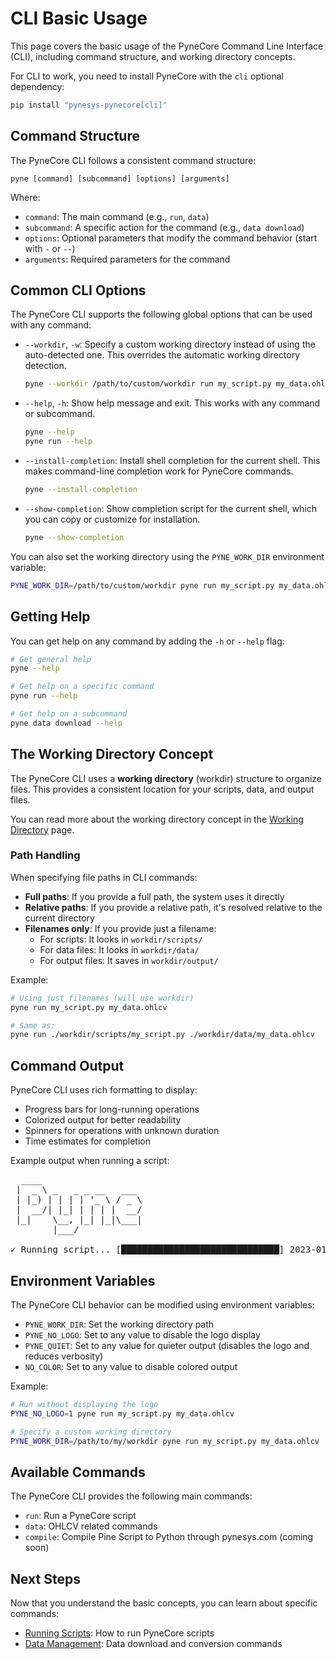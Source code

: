<!--
---
weight: 301
title: "Basic Usage"
description: "Basic usage of the PyneCore Command Line Interface"
icon: "terminal"
date: "2025-03-31"
lastmod: "2025-03-31"
draft: false
toc: true
categories: ["Usage", "CLI"]
tags: ["cli", "command-line", "basics", "workdir", "commands"]
---
-->

# CLI Basic Usage

This page covers the basic usage of the PyneCore Command Line Interface (CLI), including command structure, and working directory concepts.

For CLI to work, you need to install PyneCore with the `cli` optional dependency:

```bash
pip install "pynesys-pynecore[cli]"
```

## Command Structure

The PyneCore CLI follows a consistent command structure:

```
pyne [command] [subcommand] [options] [arguments]
```

Where:
- `command`: The main command (e.g., `run`, `data`)
- `subcommand`: A specific action for the command (e.g., `data download`)
- `options`: Optional parameters that modify the command behavior (start with `-` or `--`)
- `arguments`: Required parameters for the command

## Common CLI Options

The PyneCore CLI supports the following global options that can be used with any command:

- `--workdir`, `-w`: Specify a custom working directory instead of using the auto-detected one. This overrides the automatic working directory detection.

  ```bash
  pyne --workdir /path/to/custom/workdir run my_script.py my_data.ohlcv
  ```

- `--help`, `-h`: Show help message and exit. This works with any command or subcommand.

  ```bash
  pyne --help
  pyne run --help
  ```

- `--install-completion`: Install shell completion for the current shell. This makes command-line completion work for PyneCore commands.

  ```bash
  pyne --install-completion
  ```

- `--show-completion`: Show completion script for the current shell, which you can copy or customize for installation.

  ```bash
  pyne --show-completion
  ```

You can also set the working directory using the `PYNE_WORK_DIR` environment variable:

```bash
PYNE_WORK_DIR=/path/to/custom/workdir pyne run my_script.py my_data.ohlcv
```

## Getting Help

You can get help on any command by adding the `-h` or `--help` flag:

```bash
# Get general help
pyne --help

# Get help on a specific command
pyne run --help

# Get help on a subcommand
pyne data download --help
```

## The Working Directory Concept

The PyneCore CLI uses a **working directory** (workdir) structure to organize files. This provides a consistent location for your scripts, data, and output files.

You can read more about the working directory concept in the [Working Directory](../overview/working-directory.md) page.

### Path Handling

When specifying file paths in CLI commands:

- **Full paths**: If you provide a full path, the system uses it directly
- **Relative paths**: If you provide a relative path, it's resolved relative to the current directory
- **Filenames only**: If you provide just a filename:
  - For scripts: It looks in `workdir/scripts/`
  - For data files: It looks in `workdir/data/`
  - For output files: It saves in `workdir/output/`

Example:
```bash
# Using just filenames (will use workdir)
pyne run my_script.py my_data.ohlcv

# Same as:
pyne run ./workdir/scripts/my_script.py ./workdir/data/my_data.ohlcv
```

## Command Output

PyneCore CLI uses rich formatting to display:

- Progress bars for long-running operations
- Colorized output for better readability
- Spinners for operations with unknown duration
- Time estimates for completion

Example output when running a script:
<pre>
  ____
 |  _ \ _   _ _ __   ___
 | |_) | | | | '_ \ / _ \
 |  __/| |_| | | | |  __/
 |_|    \__, |_| |_|\___|
        |___/

✓ Running script... [██████████████████████████████] 2023-01-01 00:00:00 / 0:01:45
</pre>

## Environment Variables

The PyneCore CLI behavior can be modified using environment variables:

- `PYNE_WORK_DIR`: Set the working directory path
- `PYNE_NO_LOGO`: Set to any value to disable the logo display
- `PYNE_QUIET`: Set to any value for quieter output (disables the logo and reduces verbosity)
- `NO_COLOR`: Set to any value to disable colored output

Example:
```bash
# Run without displaying the logo
PYNE_NO_LOGO=1 pyne run my_script.py my_data.ohlcv

# Specify a custom working directory
PYNE_WORK_DIR=/path/to/my/workdir pyne run my_script.py my_data.ohlcv
```

## Available Commands

The PyneCore CLI provides the following main commands:

- `run`: Run a PyneCore script
- `data`: OHLCV related commands
- `compile`: Compile Pine Script to Python through pynesys.com (coming soon)

## Next Steps

Now that you understand the basic concepts, you can learn about specific commands:

- [Running Scripts](run.md): How to run PyneCore scripts
- [Data Management](data.md): Data download and conversion commands